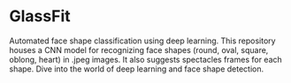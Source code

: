 # GlassFit
Automated face shape classification using deep learning. This repository houses a CNN model for recognizing face shapes (round, oval, square, oblong, heart) in .jpeg images. It also suggests spectacles frames for each shape. Dive into the world of deep learning and face shape detection.

